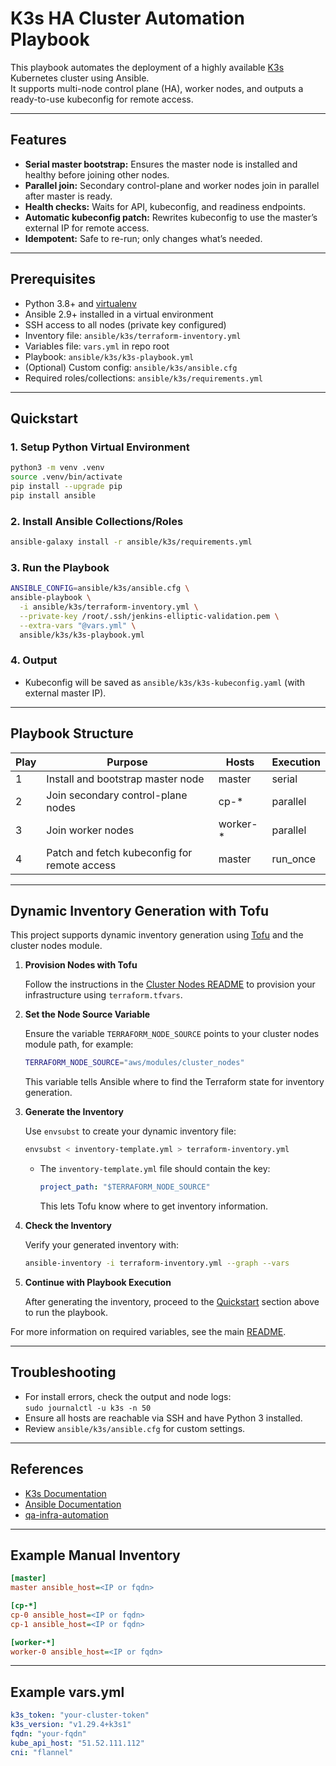 # K3s HA Cluster Automation Playbook

This playbook automates the deployment of a highly available [K3s](https://k3s.io/) Kubernetes cluster using Ansible.  
It supports multi-node control plane (HA), worker nodes, and outputs a ready-to-use kubeconfig for remote access.

---

## Features

- **Serial master bootstrap:** Ensures the master node is installed and healthy before joining other nodes.
- **Parallel join:** Secondary control-plane and worker nodes join in parallel after master is ready.
- **Health checks:** Waits for API, kubeconfig, and readiness endpoints.
- **Automatic kubeconfig patch:** Rewrites kubeconfig to use the master’s external IP for remote access.
- **Idempotent:** Safe to re-run; only changes what’s needed.

---

## Prerequisites

- Python 3.8+ and [virtualenv](https://virtualenv.pypa.io/)
- Ansible 2.9+ installed in a virtual environment
- SSH access to all nodes (private key configured)
- Inventory file: `ansible/k3s/terraform-inventory.yml`
- Variables file: `vars.yml` in repo root
- Playbook: `ansible/k3s/k3s-playbook.yml`
- (Optional) Custom config: `ansible/k3s/ansible.cfg`
- Required roles/collections: `ansible/k3s/requirements.yml`

---

## Quickstart

### 1. Setup Python Virtual Environment

```sh
python3 -m venv .venv
source .venv/bin/activate
pip install --upgrade pip
pip install ansible
```

### 2. Install Ansible Collections/Roles

```sh
ansible-galaxy install -r ansible/k3s/requirements.yml
```

### 3. Run the Playbook

```sh
ANSIBLE_CONFIG=ansible/k3s/ansible.cfg \
ansible-playbook \
  -i ansible/k3s/terraform-inventory.yml \
  --private-key /root/.ssh/jenkins-elliptic-validation.pem \
  --extra-vars "@vars.yml" \
  ansible/k3s/k3s-playbook.yml
```

### 4. Output

- Kubeconfig will be saved as `ansible/k3s/k3s-kubeconfig.yaml` (with external master IP).

---

## Playbook Structure

| Play | Purpose                                      | Hosts         | Execution   |
|------|----------------------------------------------|---------------|-------------|
| 1    | Install and bootstrap master node            | master        | serial      |
| 2    | Join secondary control-plane nodes           | cp-*          | parallel    |
| 3    | Join worker nodes                            | worker-*      | parallel    |
| 4    | Patch and fetch kubeconfig for remote access | master        | run_once    |

---

## Dynamic Inventory Generation with Tofu

This project supports dynamic inventory generation using [Tofu](https://github.com/opentofu/opentofu) and the cluster nodes module.

1. **Provision Nodes with Tofu**

   Follow the instructions in the [Cluster Nodes README](https://github.com/rancher/qa-infra-automation/blob/main/tofu/aws/modules/cluster_nodes/README.md) to provision your infrastructure using `terraform.tfvars`.

2. **Set the Node Source Variable**

   Ensure the variable `TERRAFORM_NODE_SOURCE` points to your cluster nodes module path, for example:

   ```sh
   TERRAFORM_NODE_SOURCE="aws/modules/cluster_nodes"
   ```

   This variable tells Ansible where to find the Terraform state for inventory generation.

3. **Generate the Inventory**

   Use `envsubst` to create your dynamic inventory file:

   ```sh
   envsubst < inventory-template.yml > terraform-inventory.yml
   ```

   - The `inventory-template.yml` file should contain the key:
     ```yaml
     project_path: "$TERRAFORM_NODE_SOURCE"
     ```
     This lets Tofu know where to get inventory information.

4. **Check the Inventory**

   Verify your generated inventory with:

   ```sh
   ansible-inventory -i terraform-inventory.yml --graph --vars
   ```

5. **Continue with Playbook Execution**

   After generating the inventory, proceed to the [Quickstart](#quickstart) section above to run the playbook.

For more information on required variables, see the main [README](https://github.com/rancher/qa-infra-automation/blob/main/README.md).

---

## Troubleshooting

- For install errors, check the output and node logs:  
  `sudo journalctl -u k3s -n 50`
- Ensure all hosts are reachable via SSH and have Python 3 installed.
- Review `ansible/k3s/ansible.cfg` for custom settings.

---

## References

- [K3s Documentation](https://rancher.com/docs/k3s/latest/en/)
- [Ansible Documentation](https://docs.ansible.com/)
- [qa-infra-automation](https://github.com/rancher/qa-infra-automation)

---

## Example Manual Inventory

```ini
[master]
master ansible_host=<IP or fqdn>

[cp-*]
cp-0 ansible_host=<IP or fqdn>
cp-1 ansible_host=<IP or fqdn>

[worker-*]
worker-0 ansible_host=<IP or fqdn>
```

---

## Example vars.yml

```yaml
k3s_token: "your-cluster-token"
k3s_version: "v1.29.4+k3s1"
fqdn: "your-fqdn"
kube_api_host: "51.52.111.112"
cni: "flannel"
